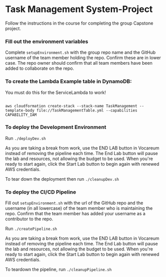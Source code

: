 # Task Management System-Project

Follow the instructions in the course for completing the group Capstone project.

### Fill out the environment variables
Complete `setupEnvironment.sh` with the group repo name and the GitHub username of the team member holding the repo.
Confirm these are in lower case.
The repo owner should confirm that all team members have been added to collaborate on the repo.

### To create the Lambda Example table in DynamoDB:

You must do this for the ServiceLambda to work!

```

aws cloudformation create-stack --stack-name TaskManagement --template-body file://TaskManagementTable.yml --capabilities CAPABILITY_IAM

```

### To deploy the Development Environment

Run `./deployDev.sh`

As you are taking a break from work, use the END LAB button in Vocareum instead of removing the pipeline each time.
The End Lab button will pause the lab and resources, not allowing the budget to be used. When you're ready to start again,
click the Start Lab button to begin again with renewed AWS credentials.

To tear down the deployment then run `./cleanupDev.sh`

### To deploy the CI/CD Pipeline

Fill out `setupEnvironment.sh` with the url of the GitHub repo and the username (in all lowercase) of the 
team member who is maintaining the repo. Confirm that the team member has added your username as a contributor to the repo.

Run `./createPipeline.sh`

As you are taking a break from work, use the END LAB button in Vocareum instead of removing the pipeline each time.
The End Lab button will pause the lab and resources, not allowing the budget to be used. When you're ready to start again,
click the Start Lab button to begin again with renewed AWS credentials.

To teardown the pipeline, run `./cleanupPipeline.sh`


